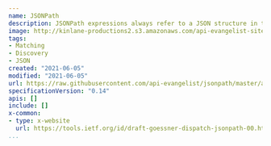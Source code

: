 ```yaml
---
name: JSONPath
description: JSONPath expressions always refer to a JSON structure in the same way as XPath expression are used in combination with an XML document. Since a JSON structure is usually anonymous and doesn't necessarily have a "root member object" JSONPath assumes the abstract name $ assigned to the outer level object.
image: http://kinlane-productions2.s3.amazonaws.com/api-evangelist-site/company/logos/jsonpath.png
tags:
- Matching
- Discovery
- JSON
created: "2021-06-05"
modified: "2021-06-05"
url: https://raw.githubusercontent.com/api-evangelist/jsonpath/master/apis.json
specificationVersion: "0.14"
apis: []
include: []
x-common:
- type: x-website
  url: https://tools.ietf.org/id/draft-goessner-dispatch-jsonpath-00.html
...
```

